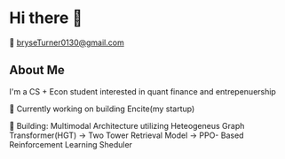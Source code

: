 # Hi there 👋

📧 bryseTurner0130@gmail.com


## About Me  
I'm a CS + Econ student interested in quant finance and entrepenuership

🔭 Currently working on building Encite(my startup)

🌱 Building: Multimodal Architecture utilizing Heteogeneus Graph Transformer(HGT) -> Two Tower Retrieval Model -> PPO- Based Reinforcement Learning Sheduler

